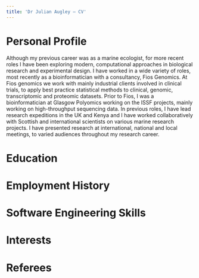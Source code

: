 ```yaml
---
title: 'Dr Julian Augley – CV'
---
```


Personal Profile
================

Although my previous career was as a marine ecologist, for more recent
roles I have been exploring modern, computational approaches in
biological research and experimental design. I have worked in a wide
variety of roles, most recently as a bioinformatician with a
consultancy, Fios Genomics. At Fios genomics we work with mainly
industrial clients involved in clinical trials, to apply best practice
statistical methods to clinical, genomic, transcriptomic and proteomic
datasets. Prior to Fios, I was a bioinformatician at Glasgow Polyomics
working on the ISSF projects, mainly working on high-throughput
sequencing data. In previous roles, I have lead research expeditions in
the UK and Kenya and I have worked collaboratively with Scottish and
international scientists on various marine research projects. I have
presented research at international, national and local meetings, to
varied audiences throughout my research career.

Education
=========

Employment History
==================

Software Engineering Skills
===========================

Interests
=========

Referees
========
